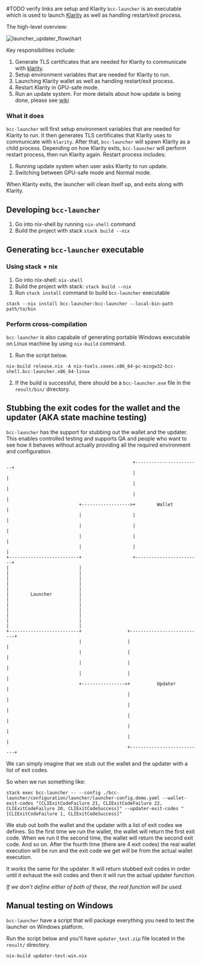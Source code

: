 #TODO verify links are setup and Klarity
`bcc-launcher` is an executable which is used to launch
[Klarity](https://github.com/The-Blockchain-Company/Klarity) as well as handling
restart/exit process.

The high-level overview:

![launcher_updater_flowchart](https://user-images.githubusercontent.com/6264437/66833560-54c90280-ef5c-11e9-95cf-df8f9a1eb9dc.jpeg)

Key responsibilities include:

1. Generate TLS certificates that are needed for Klarity to communicate with [klarity](https://github.com/The-Blockchain-Company/klarity).
2. Setup environment variables that are needed for Klarity to run.
3. Launching Klarity wallet as well as handling restart/exit process.
4. Restart Klarity in GPU-safe mode.
4. Run an update system. For more details about how update is being done, please see
[wiki](https://github.com/The-Blockchain-Company/bcc-shell/wiki/How-update-is-being-done-in-bcc)

### What it does

`bcc-launcher` will first setup environment variables that are needed for
Klarity to run. It then generates TLS certificates that Klarity uses to
communicate with `klarity`. After that, `bcc-launcher` will spawn
Klarity as a child process. Depending on how Klarity exits, `bcc-launcher`
will perform restart process, then run Klarity again. Restart process includes:

1. Running update system when user asks Klarity to run update.
2. Switching between GPU-safe mode and Normal mode.

When Klarity exits, the launcher will clean itself up, and exits along with
Klarity.

## Developing `bcc-launcher`

1. Go into nix-shell by running `nix-shell` command
2. Build the project with stack `stack build --nix`

## Generating `bcc-launcher` executable

### Using stack + nix

1. Go into nix-shell: `nix-shell`
2. Build the project with stack: `stack build --nix`
3. Run `stack install` command to build `bcc-launcher` executable

```terminal
stack --nix install bcc-launcher:bcc-launcher --local-bin-path path/to/bin
```

### Perform cross-compilation

`bcc-launcher` is also capabale of generating portable Windows executable 
on Linux machine by using `nix-build` command.

1. Run the script below.

```terminal
nix-build release.nix -A nix-tools.cexes.x86_64-pc-mingw32-bcc-shell.bcc-launcher.x86_64-linux
```

2. If the build is successful, there should be a `bcc-launcher.exe` file in the 
`result/bin/` directory.

## Stubbing the exit codes for the wallet and the updater (AKA state machine testing)

`bcc-launcher` has the support for stubbing out the wallet and the updater.
This enables controlled testing and supports QA and people who want to see how it behaves without
actually providing all the required environment and configuration.

```
                                               +------------------------+
                                               |                        |
                                               |                        |
                                               |                        |
                           +------------------>+        Wallet          |
                           |                   |                        |
                           |                   |                        |
                           |                   |                        |
                           |                   |                        |
+--------------------------+                   +------------------------+
|                          |
|                          |
|                          |
|                          |
|                          |
|        Launcher          |
|                          |
|                          |
|                          |
|                          |
|                          |
|                          |
+--------------------------+                 +---------------------------+
                           |                 |                           |
                           |                 |                           |
                           |                 |                           |
                           |                 |                           |
                           +---------------->+          Updater          |
                                             |                           |
                                             |                           |
                                             |                           |
                                             |                           |
                                             |                           |
                                             +---------------------------+

```

We can simply imagine that we stub out the wallet and the updater with a list of exit codes.

So when we run something like:
```
stack exec bcc-launcher -- --config ./bcc-launcher/configuration/launcher/launcher-config.demo.yaml --wallet-exit-codes "[CLIExitCodeFailure 21, CLIExitCodeFailure 22, CLIExitCodeFailure 20, CLIExitCodeSuccess]" --updater-exit-codes "[CLIExitCodeFailure 1, CLIExitCodeSuccess]"
```

We stub out both the wallet and the updater with a list of exit codes we defines.
So the first time we run the wallet, the wallet will return the first exit code.
When we run it the second time, the wallet will return the second exit code.
And so on.
After the fourth time (there are 4 exit codes) the real wallet execution will be run
and the exit code we get will be from the actual wallet execution.

It works the same for the updater. It will return stubbed exit codes in order until
it exhaust the exit codes and then it will run the actual updater function.

_If we don't define either of both of these, the real function will be used._

## Manual testing on Windows

`bcc-launcher` have a script that will package everything you need to test the
launcher on Windows platform.

Run the script below and you'll have `updater_test.zip` file located in the `result/`
directory.

```terminal
nix-build updater-test-win.nix
```


